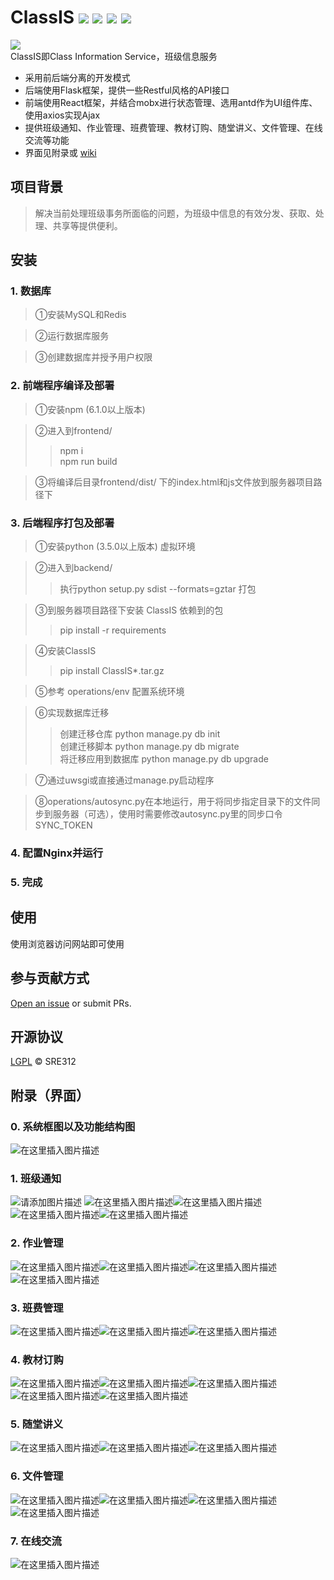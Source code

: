 # ClassIS ![](https://raw.githubusercontent.com/wiki/SRE312/ClassIS/images/license.png) ![](https://raw.githubusercontent.com/wiki/SRE312/ClassIS/images/flask.png) ![](https://raw.githubusercontent.com/wiki/SRE312/ClassIS/images/react.png) ![](https://raw.githubusercontent.com/wiki/SRE312/ClassIS/images/antd.png)  
<img align="middle" src="https://raw.githubusercontent.com/wiki/SRE312/ClassIS/images/logo.png"></img>  
ClassIS即Class Information Service，班级信息服务  
* 采用前后端分离的开发模式  
* 后端使用Flask框架，提供一些Restful风格的API接口  
* 前端使用React框架，并结合mobx进行状态管理、选用antd作为UI组件库、使用axios实现Ajax  
* 提供班级通知、作业管理、班费管理、教材订购、随堂讲义、文件管理、在线交流等功能  
* 界面见附录或 [wiki](https://github.com/SRE312/ClassIS/wiki)
## 项目背景
> 解决当前处理班级事务所面临的问题，为班级中信息的有效分发、获取、处理、共享等提供便利。  
## 安装
### 1. 数据库
> ①安装MySQL和Redis  

> ②运行数据库服务  

> ③创建数据库并授予用户权限  

### 2. 前端程序编译及部署
> ①安装npm (6.1.0以上版本)  

> ②进入到frontend/  
> > npm i  
> > npm run build  

> ③将编译后目录frontend/dist/ 下的index.html和js文件放到服务器项目路径下

### 3. 后端程序打包及部署 
> ①安装python (3.5.0以上版本) 虚拟环境  

> ②进入到backend/  
> > 执行python setup.py sdist --formats=gztar 打包

> ③到服务器项目路径下安装 ClassIS 依赖到的包 
> > pip install -r requirements  

> ④安装ClassIS
> > pip install ClassIS*.tar.gz

> ⑤参考 operations/env 配置系统环境  

> ⑥实现数据库迁移  
> > 创建迁移仓库  python manage.py db init  
> > 创建迁移脚本  python manage.py db migrate  
> > 将迁移应用到数据库  python manage.py db upgrade  

> ⑦通过uwsgi或直接通过manage.py启动程序  

> ⑧operations/autosync.py在本地运行，用于将同步指定目录下的文件同步到服务器（可选），使用时需要修改autosync.py里的同步口令SYNC_TOKEN 
### 4. 配置Nginx并运行
### 5. 完成
## 使用
使用浏览器访问网站即可使用
## 参与贡献方式
[Open an issue](github.com/SRE312/ClassIS/issues/new) or submit PRs.
## 开源协议
[LGPL](https://github.com/SRE312/ClassIS/blob/master/LICENSE) © SRE312


## 附录（界面）
### 0. 系统框图以及功能结构图
![在这里插入图片描述](https://img-blog.csdnimg.cn/20200629201818214.png?x-oss-process=image/watermark,type_ZmFuZ3poZW5naGVpdGk,shadow_10,text_aHR0cHM6Ly9ibG9nLmNzZG4ubmV0L1JhQm8xMjM=,size_16,color_FFFFFF,t_70)

### 1. 班级通知
![请添加图片描述](https://img-blog.csdnimg.cn/20200629201843957.png?x-oss-process=image/watermark,type_ZmFuZ3poZW5naGVpdGk,shadow_10,text_aHR0cHM6Ly9ibG9nLmNzZG4ubmV0L1JhQm8xMjM=,size_16,color_FFFFFF,t_70)
![在这里插入图片描述](https://img-blog.csdnimg.cn/20200629201919961.png?x-oss-process=image/watermark,type_ZmFuZ3poZW5naGVpdGk,shadow_10,text_aHR0cHM6Ly9ibG9nLmNzZG4ubmV0L1JhQm8xMjM=,size_16,color_FFFFFF,t_70)![在这里插入图片描述](https://img-blog.csdnimg.cn/20200629201924477.png?x-oss-process=image/watermark,type_ZmFuZ3poZW5naGVpdGk,shadow_10,text_aHR0cHM6Ly9ibG9nLmNzZG4ubmV0L1JhQm8xMjM=,size_16,color_FFFFFF,t_70)![在这里插入图片描述](https://img-blog.csdnimg.cn/20200629201931306.png?x-oss-process=image/watermark,type_ZmFuZ3poZW5naGVpdGk,shadow_10,text_aHR0cHM6Ly9ibG9nLmNzZG4ubmV0L1JhQm8xMjM=,size_16,color_FFFFFF,t_70)![在这里插入图片描述](https://img-blog.csdnimg.cn/20200629201937279.png?x-oss-process=image/watermark,type_ZmFuZ3poZW5naGVpdGk,shadow_10,text_aHR0cHM6Ly9ibG9nLmNzZG4ubmV0L1JhQm8xMjM=,size_16,color_FFFFFF,t_70)

### 2. 作业管理
![在这里插入图片描述](https://img-blog.csdnimg.cn/20200629201950127.png?x-oss-process=image/watermark,type_ZmFuZ3poZW5naGVpdGk,shadow_10,text_aHR0cHM6Ly9ibG9nLmNzZG4ubmV0L1JhQm8xMjM=,size_16,color_FFFFFF,t_70)![在这里插入图片描述](https://img-blog.csdnimg.cn/20200629201956726.png?x-oss-process=image/watermark,type_ZmFuZ3poZW5naGVpdGk,shadow_10,text_aHR0cHM6Ly9ibG9nLmNzZG4ubmV0L1JhQm8xMjM=,size_16,color_FFFFFF,t_70)![在这里插入图片描述](https://img-blog.csdnimg.cn/20200629202003271.png?x-oss-process=image/watermark,type_ZmFuZ3poZW5naGVpdGk,shadow_10,text_aHR0cHM6Ly9ibG9nLmNzZG4ubmV0L1JhQm8xMjM=,size_16,color_FFFFFF,t_70)![在这里插入图片描述](https://img-blog.csdnimg.cn/20200629202009101.png?x-oss-process=image/watermark,type_ZmFuZ3poZW5naGVpdGk,shadow_10,text_aHR0cHM6Ly9ibG9nLmNzZG4ubmV0L1JhQm8xMjM=,size_16,color_FFFFFF,t_70)

### 3. 班费管理
![在这里插入图片描述](https://img-blog.csdnimg.cn/20200629202022917.png?x-oss-process=image/watermark,type_ZmFuZ3poZW5naGVpdGk,shadow_10,text_aHR0cHM6Ly9ibG9nLmNzZG4ubmV0L1JhQm8xMjM=,size_16,color_FFFFFF,t_70)![在这里插入图片描述](https://img-blog.csdnimg.cn/20200629202030956.png?x-oss-process=image/watermark,type_ZmFuZ3poZW5naGVpdGk,shadow_10,text_aHR0cHM6Ly9ibG9nLmNzZG4ubmV0L1JhQm8xMjM=,size_16,color_FFFFFF,t_70)![在这里插入图片描述](https://img-blog.csdnimg.cn/20200629202038178.png?x-oss-process=image/watermark,type_ZmFuZ3poZW5naGVpdGk,shadow_10,text_aHR0cHM6Ly9ibG9nLmNzZG4ubmV0L1JhQm8xMjM=,size_16,color_FFFFFF,t_70)

### 4. 教材订购
![在这里插入图片描述](https://img-blog.csdnimg.cn/20200629202049992.png?x-oss-process=image/watermark,type_ZmFuZ3poZW5naGVpdGk,shadow_10,text_aHR0cHM6Ly9ibG9nLmNzZG4ubmV0L1JhQm8xMjM=,size_16,color_FFFFFF,t_70)![在这里插入图片描述](https://img-blog.csdnimg.cn/20200629202055813.png?x-oss-process=image/watermark,type_ZmFuZ3poZW5naGVpdGk,shadow_10,text_aHR0cHM6Ly9ibG9nLmNzZG4ubmV0L1JhQm8xMjM=,size_16,color_FFFFFF,t_70)![在这里插入图片描述](https://img-blog.csdnimg.cn/20200629202100930.png?x-oss-process=image/watermark,type_ZmFuZ3poZW5naGVpdGk,shadow_10,text_aHR0cHM6Ly9ibG9nLmNzZG4ubmV0L1JhQm8xMjM=,size_16,color_FFFFFF,t_70)![在这里插入图片描述](https://img-blog.csdnimg.cn/2020062920210579.png?x-oss-process=image/watermark,type_ZmFuZ3poZW5naGVpdGk,shadow_10,text_aHR0cHM6Ly9ibG9nLmNzZG4ubmV0L1JhQm8xMjM=,size_16,color_FFFFFF,t_70)![在这里插入图片描述](https://img-blog.csdnimg.cn/20200629202111649.png?x-oss-process=image/watermark,type_ZmFuZ3poZW5naGVpdGk,shadow_10,text_aHR0cHM6Ly9ibG9nLmNzZG4ubmV0L1JhQm8xMjM=,size_16,color_FFFFFF,t_70)

### 5. 随堂讲义
![在这里插入图片描述](https://img-blog.csdnimg.cn/20200629202121108.png?x-oss-process=image/watermark,type_ZmFuZ3poZW5naGVpdGk,shadow_10,text_aHR0cHM6Ly9ibG9nLmNzZG4ubmV0L1JhQm8xMjM=,size_16,color_FFFFFF,t_70)![在这里插入图片描述](https://img-blog.csdnimg.cn/20200629202129857.png?x-oss-process=image/watermark,type_ZmFuZ3poZW5naGVpdGk,shadow_10,text_aHR0cHM6Ly9ibG9nLmNzZG4ubmV0L1JhQm8xMjM=,size_16,color_FFFFFF,t_70)![在这里插入图片描述](https://img-blog.csdnimg.cn/20200629202134912.png?x-oss-process=image/watermark,type_ZmFuZ3poZW5naGVpdGk,shadow_10,text_aHR0cHM6Ly9ibG9nLmNzZG4ubmV0L1JhQm8xMjM=,size_16,color_FFFFFF,t_70)

### 6. 文件管理
![在这里插入图片描述](https://img-blog.csdnimg.cn/20200629202144659.png?x-oss-process=image/watermark,type_ZmFuZ3poZW5naGVpdGk,shadow_10,text_aHR0cHM6Ly9ibG9nLmNzZG4ubmV0L1JhQm8xMjM=,size_16,color_FFFFFF,t_70)![在这里插入图片描述](https://img-blog.csdnimg.cn/20200629202149436.png?x-oss-process=image/watermark,type_ZmFuZ3poZW5naGVpdGk,shadow_10,text_aHR0cHM6Ly9ibG9nLmNzZG4ubmV0L1JhQm8xMjM=,size_16,color_FFFFFF,t_70)![在这里插入图片描述](https://img-blog.csdnimg.cn/20200629202156425.png?x-oss-process=image/watermark,type_ZmFuZ3poZW5naGVpdGk,shadow_10,text_aHR0cHM6Ly9ibG9nLmNzZG4ubmV0L1JhQm8xMjM=,size_16,color_FFFFFF,t_70)![在这里插入图片描述](https://img-blog.csdnimg.cn/2020062920220388.png?x-oss-process=image/watermark,type_ZmFuZ3poZW5naGVpdGk,shadow_10,text_aHR0cHM6Ly9ibG9nLmNzZG4ubmV0L1JhQm8xMjM=,size_16,color_FFFFFF,t_70)

### 7. 在线交流
![在这里插入图片描述](https://img-blog.csdnimg.cn/2020062920221622.png?x-oss-process=image/watermark,type_ZmFuZ3poZW5naGVpdGk,shadow_10,text_aHR0cHM6Ly9ibG9nLmNzZG4ubmV0L1JhQm8xMjM=,size_16,color_FFFFFF,t_70)
